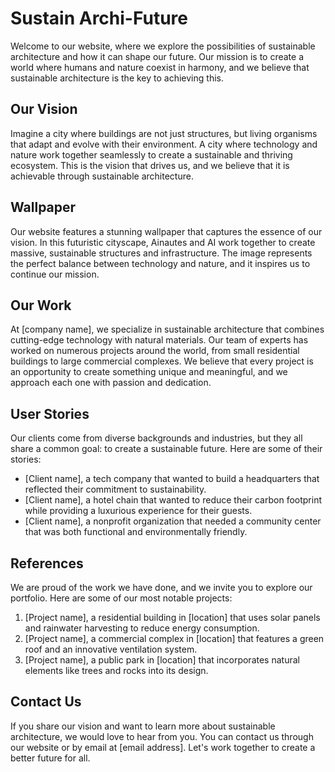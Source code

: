 <!--font:Great Vibes-->

# Sustain Archi-Future

<!--font:Barlow Condensed-->

Welcome to our website, where we explore the possibilities of sustainable architecture and how it can shape our future. Our mission is to create a world where humans and nature coexist in harmony, and we believe that sustainable architecture is the key to achieving this.

## Our Vision

Imagine a city where buildings are not just structures, but living organisms that adapt and evolve with their environment. A city where technology and nature work together seamlessly to create a sustainable and thriving ecosystem. This is the vision that drives us, and we believe that it is achievable through sustainable architecture.

## Wallpaper

Our website features a stunning wallpaper that captures the essence of our vision. In this futuristic cityscape, Ainautes and AI work together to create massive, sustainable structures and infrastructure. The image represents the perfect balance between technology and nature, and it inspires us to continue our mission.

## Our Work

At [company name], we specialize in sustainable architecture that combines cutting-edge technology with natural materials. Our team of experts has worked on numerous projects around the world, from small residential buildings to large commercial complexes. We believe that every project is an opportunity to create something unique and meaningful, and we approach each one with passion and dedication.

## User Stories

Our clients come from diverse backgrounds and industries, but they all share a common goal: to create a sustainable future. Here are some of their stories:

-   [Client name], a tech company that wanted to build a headquarters that reflected their commitment to sustainability.
-   [Client name], a hotel chain that wanted to reduce their carbon footprint while providing a luxurious experience for their guests.
-   [Client name], a nonprofit organization that needed a community center that was both functional and environmentally friendly.

## References

We are proud of the work we have done, and we invite you to explore our portfolio. Here are some of our most notable projects:

1. [Project name], a residential building in [location] that uses solar panels and rainwater harvesting to reduce energy consumption.
2. [Project name], a commercial complex in [location] that features a green roof and an innovative ventilation system.
3. [Project name], a public park in [location] that incorporates natural elements like trees and rocks into its design.

## Contact Us

If you share our vision and want to learn more about sustainable architecture, we would love to hear from you. You can contact us through our website or by email at [email address]. Let's work together to create a better future for all.

<!--

Write me content for website with wallpaper which alt text is:

"A futuristic cityscape where Ainautes and AI work together to create massive, sustainable structures and infrastructure."

The name/title of the page should not be 1:1 copy of the alt text but rather a real content of the website which is using this wallpaper.

- Use markdown format
- Start with heading
- Heading should be short and concise
- The content should look like a real website
- The website should not be about the wallpaper, wallpaper is just a related background
- Heading should be contain work "wallpaper" or "background"
- Include real sections like references, contact, user stories, etc. use things relevant to the page purpose.
- Feel free to use structure like headings, bullets, numbering, blockquotes, paragraphs, horizontal lines, etc.
- You can use formatting like bold or _italic_
- You can include UTF-8 emojis
- Links should be only #hash anchors (and you can refer to the document itself)
- Do not include images


---


# The Future of Sustainable Architecture

Welcome to our website, where we explore the possibilities of sustainable architecture and how it can shape our future. Our mission is to create a world where humans and nature coexist in harmony, and we believe that sustainable architecture is the key to achieving this.

## Our Vision

Imagine a city where buildings are not just structures, but living organisms that adapt and evolve with their environment. A city where technology and nature work together seamlessly to create a sustainable and thriving ecosystem. This is the vision that drives us, and we believe that it is achievable through sustainable architecture.

## Wallpaper

Our website features a stunning wallpaper that captures the essence of our vision. In this futuristic cityscape, Ainautes and AI work together to create massive, sustainable structures and infrastructure. The image represents the perfect balance between technology and nature, and it inspires us to continue our mission.

## Our Work

At [company name], we specialize in sustainable architecture that combines cutting-edge technology with natural materials. Our team of experts has worked on numerous projects around the world, from small residential buildings to large commercial complexes. We believe that every project is an opportunity to create something unique and meaningful, and we approach each one with passion and dedication.

## User Stories

Our clients come from diverse backgrounds and industries, but they all share a common goal: to create a sustainable future. Here are some of their stories:

- [Client name], a tech company that wanted to build a headquarters that reflected their commitment to sustainability.
- [Client name], a hotel chain that wanted to reduce their carbon footprint while providing a luxurious experience for their guests.
- [Client name], a nonprofit organization that needed a community center that was both functional and environmentally friendly.

## References

We are proud of the work we have done, and we invite you to explore our portfolio. Here are some of our most notable projects:

1. [Project name], a residential building in [location] that uses solar panels and rainwater harvesting to reduce energy consumption.
2. [Project name], a commercial complex in [location] that features a green roof and an innovative ventilation system.
3. [Project name], a public park in [location] that incorporates natural elements like trees and rocks into its design.

## Contact Us

If you share our vision and want to learn more about sustainable architecture, we would love to hear from you. You can contact us through our website or by email at [email address]. Let's work together to create a better future for all.

-->
